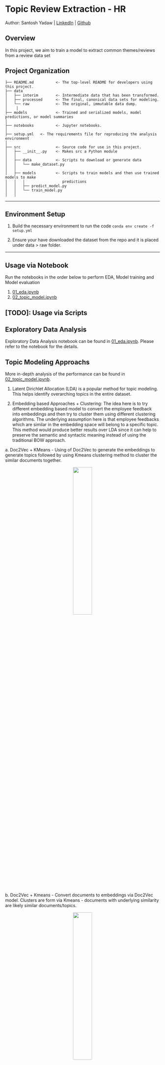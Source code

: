 Topic Review Extraction - HR
==============================

Author: Santosh Yadaw | [LinkedIn](https://www.linkedin.com/in/santosh-yadaw-b32025111/) | [Github](https://github.com/SantoshYadaw/)

Overview
------------

In this project, we aim to train a model to extract common themes/reviews from a review data set

Project Organization
------------

    ├── README.md          <- The top-level README for developers using this project.
    ├── data
    │   ├── interim        <- Intermediate data that has been transformed.
    │   ├── processed      <- The final, canonical data sets for modeling.
    │   └── raw            <- The original, immutable data dump.
    │    │
    ├── models             <- Trained and serialized models, model predictions, or model summaries
    │
    ├── notebooks          <- Jupyter notebooks. 
    │
    ├── setup.yml   <- The requirements file for reproducing the analysis environment
    │
    ├── src                <- Source code for use in this project.
    │   ├── __init__.py    <- Makes src a Python module
    │   │
    │   ├── data           <- Scripts to download or generate data
    │   │   └── make_dataset.py
    │   │
    │   ├── models         <- Scripts to train models and then use trained models to make
    │   │   │                 predictions
    │   │   ├── predict_model.py
    │   │   └── train_model.py
    │   │

--------

Environment Setup
------------
1. Build the necessary environment to run the code
```conda env create -f setup.yml```

2. Ensure your have downloaded the dataset from the repo and it is placed under data > raw folder.
--------

Usage via Notebook
------------
Run the notebooks in the order below to perform EDA, Model training and Model evaluation

1. [01_eda.ipynb](notebooks/01_eda.ipynb)
2. [02_topic_model.ipynb](notebooks/02_topic_model.ipynb)

[TODO]: Usage via Scripts
------------

Exploratory Data Analysis
------------

Exploratory Data Analysis notebook can be found in [01_eda.ipynb](notebooks/01_eda.ipynb). Please refer to the notebook for the details.


Topic Modeling Approachs
-----------

More in-depth analysis of the performance can be found in [02_topic_model.ipynb](notebooks/02_topic_model.ipynb). 

1. Latent Dirichlet Allocation (LDA) is a popular method for topic modeling. This helps identify overarching topics in the entire dataset.

2. Embedding based Approaches + Clustering: The idea here is to try different embedding based model to convert the employee feedback into embeddings and then try to cluster them using different clustering algorithms. The underlying assumption here is that employee feedbacks which are similar in the embedding space will belong to a specific topic. This method would produce better results over LDA since it can help to preserve the semantic and syntactic meaning instead of using the traditional BOW approach. 

a. Doc2Vec + KMeans - Using of Doc2Vec to generate the embeddings to generate topics followed by using Kmeans clustering method to cluster the similar documents together.

<p align="center">
  <img src="references/Topics_by_department_LDA_kmeans.png" width=35%/>
  <br>                  
</p>

b. Doc2Vec + Kmeans - Convert documents to embeddings via Doc2Vec model. Clusters are form via Kmeans - documents with underlying similarity are likely similar documents/topics.

<p align="center">
  <img src="references/Topics_by_department_doc2vec_kemans.png" width=35%/>
  <br>                  
</p>

c. SBert + DBScan - Convert documents to embeddings via SBERT model. Clusters are form via DBScan (Density-Based Spatial Clustering of Applications with Noise - density based cluster technique that groups data points based on their density and proximity to each other) - documents with underlying similarity are likely similar documents/topics.

Why use DBScan?
- Groups 'densely grouped' data points into a single cluster
- Identifies clusters in large spatial datasets by looking at the local density of the data points
- Robust to outliers 
- Does not require us to specify the number of clusters beforehand like K-Means

<p align="center">
  <img src="references/Topics_by_department_sbert_dbscan.png" width=35%/>
  <br>                  
</p>

d. SBert + HDBScan - Convert documents to embeddings via SBERT model.Clusters are form via HDBScan (Hierarchical Density-Based Spatial Clustering of Applications with Noise - density based cluster technique that groups data points based on their density and proximity to each other and over varying epsilon values and integrates the results tgo fgind the cluster that gives the best stability over epsilon) - documents with underlying similarity are likely similar documents/topics.

Why use HDBScan?
1. More robust to varying DBScan
2. Good clustering out of the box without miuch parameter tuning
3. Robust to outliers 
4. Does not require us to specify the number of clusters beforehand like K-Means

<p align="center">
  <img src="references/Topics_by_department_sbert_hdbscan.png" width=35%/>
  <br>                  
</p>

Future Work
------------

References
------------